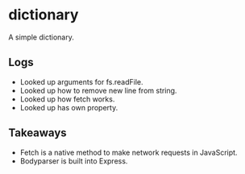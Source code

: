 # dictionary
A simple dictionary.

## Logs
* Looked up arguments for fs.readFile.
* Looked up how to remove new line from string.
* Looked up how fetch works.
* Looked up has own property.

## Takeaways
* Fetch is a native method to make network requests in JavaScript.
* Bodyparser is built into Express.